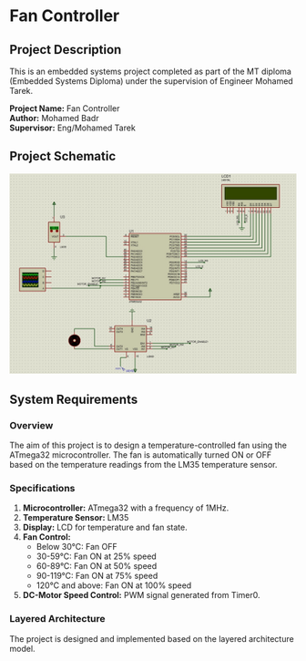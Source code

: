 # Fan Controller

## Project Description

This is an embedded systems project completed as part of the MT diploma (Embedded Systems Diploma) under the supervision of Engineer Mohamed Tarek.

**Project Name:** Fan Controller  
**Author:** Mohamed Badr  
**Supervisor:** Eng/Mohamed Tarek  

## Project Schematic

![Fan Controller Schematic](fan_controller_schematic.jpg)

## System Requirements

### Overview

The aim of this project is to design a temperature-controlled fan using the ATmega32 microcontroller. The fan is automatically turned ON or OFF based on the temperature readings from the LM35 temperature sensor.

### Specifications

1. **Microcontroller:** ATmega32 with a frequency of 1MHz.
2. **Temperature Sensor:** LM35
3. **Display:** LCD for temperature and fan state.
4. **Fan Control:**
   - Below 30°C: Fan OFF
   - 30-59°C: Fan ON at 25% speed
   - 60-89°C: Fan ON at 50% speed
   - 90-119°C: Fan ON at 75% speed
   - 120°C and above: Fan ON at 100% speed
5. **DC-Motor Speed Control:** PWM signal generated from Timer0.

### Layered Architecture

The project is designed and implemented based on the layered architecture model.
